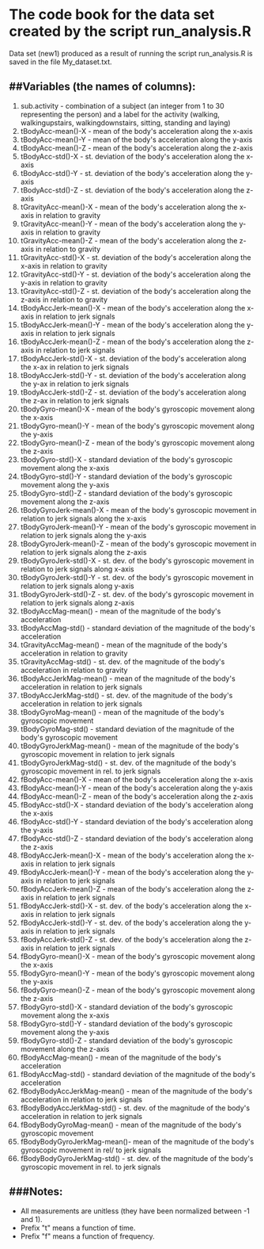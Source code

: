The code book for the data set created by the script run_analysis.R
===================================================================
 Data set (new1) produced as a result of running the script run_analysis.R is saved in the file My_dataset.txt.

##Variables (the names of columns):
--------------------------------
1. sub.activity 		- combination of a subject (an integer from 1 to 30 representing the person) and
                                  a label for the activity (walking, walkingupstairs, walkingdownstairs,
                                  sitting, standing and laying)
2. tBodyAcc-mean()-X		- mean of the body's acceleration along the x-axis 
3. tBodyAcc-mean()-Y		- mean of the body's acceleration along the y-axis 
4. tBodyAcc-mean()-Z		- mean of the body's acceleration along the z-axis
5. tBodyAcc-std()-X		- st. deviation of the body's acceleration along the x-axis 
6. tBodyAcc-std()-Y 		- st. deviation of the body's acceleration along the y-axis
7. tBodyAcc-std()-Z		- st. deviation of the body's acceleration along the z-axis
8. tGravityAcc-mean()-X		- mean of the body's acceleration along the x-axis in relation to gravity
9. tGravityAcc-mean()-Y		- mean of the body's acceleration along the y-axis in relation to gravity
10. tGravityAcc-mean()-Z	- mean of the body's acceleration along the z-axis in relation to gravity
11. tGravityAcc-std()-X		- st. deviation of the body's acceleration along the x-axis in relation to gravity
12. tGravityAcc-std()-Y		- st. deviation of the body's acceleration along the y-axis in relation to gravity
13. tGravityAcc-std()-Z		- st. deviation of the body's acceleration along the z-axis in relation to gravity
14. tBodyAccJerk-mean()-X	- mean of the body's acceleration along the x-axis in relation to jerk signals
15. tBodyAccJerk-mean()-Y	- mean of the body's acceleration along the y-axis in relation to jerk signals
16. tBodyAccJerk-mean()-Z	- mean of the body's acceleration along the z-axis in relation to jerk signals
17. tBodyAccJerk-std()-X	- st. deviation of the body's acceleration along the x-ax in relation to jerk signals
18. tBodyAccJerk-std()-Y	- st. deviation of the body's acceleration along the y-ax in relation to jerk signals
19. tBodyAccJerk-std()-Z	- st. deviation of the body's acceleration along the z-ax in relation to jerk signals
20. tBodyGyro-mean()-X		- mean of the body's gyroscopic movement along the x-axis
21. tBodyGyro-mean()-Y		- mean of the body's gyroscopic movement along the y-axis
22. tBodyGyro-mean()-Z		- mean of the body's gyroscopic movement along the z-axis
23. tBodyGyro-std()-X		- standard deviation of the body's gyroscopic movement along the x-axis
24. tBodyGyro-std()-Y		- standard deviation of the body's gyroscopic movement along the y-axis
25. tBodyGyro-std()-Z		- standard deviation of the body's gyroscopic movement along the z-axis
26. tBodyGyroJerk-mean()-X	- mean of the body's gyroscopic movement in relation to jerk signals along the x-axis
27. tBodyGyroJerk-mean()-Y	- mean of the body's gyroscopic movement in relation to jerk signals along the y-axis
28. tBodyGyroJerk-mean()-Z	- mean of the body's gyroscopic movement in relation to jerk signals along the z-axis
29. tBodyGyroJerk-std()-X	- st. dev. of the body's gyroscopic movement in relation to jerk signals along x-axis
30. tBodyGyroJerk-std()-Y	- st. dev. of the body's gyroscopic movement in relation to jerk signals along y-axis
31. tBodyGyroJerk-std()-Z	- st. dev. of the body's gyroscopic movement in relation to jerk signals along z-axis
32. tBodyAccMag-mean()		- mean of the magnitude of the body's acceleration
33. tBodyAccMag-std()		- standard deviation of the magnitude of the body's acceleration
34. tGravityAccMag-mean()	- mean of the magnitude of the body's acceleration in relation to gravity
35. tGravityAccMag-std()	- st. dev. of the magnitude of the body's acceleration in relation to gravity
36. tBodyAccJerkMag-mean()	- mean of the magnitude of the body's acceleration in relation to jerk signals
37. tBodyAccJerkMag-std()	- st. dev. of the magnitude of the body's acceleration in relation to jerk signals
38. tBodyGyroMag-mean()		- mean of the magnitude of the body's gyroscopic movement
39. tBodyGyroMag-std()		- standard deviation of the magnitude of the body's gyroscopic movement
40. tBodyGyroJerkMag-mean()	- mean of the magnitude of the body's gyroscopic movement in relation to jerk signals
41. tBodyGyroJerkMag-std()	- st. dev. of the magnitude of the body's gyroscopic movement in rel. to jerk signals
42. fBodyAcc-mean()-X		- mean of the body's acceleration along the x-axis
43. fBodyAcc-mean()-Y		- mean of the body's acceleration along the y-axis
44. fBodyAcc-mean()-Z		- mean of the body's acceleration along the z-axis
45. fBodyAcc-std()-X		- standard deviation of the body's acceleration along the x-axis
46. fBodyAcc-std()-Y		- standard deviation of the body's acceleration along the y-axis
47. fBodyAcc-std()-Z		- standard deviation of the body's acceleration along the z-axis
48. fBodyAccJerk-mean()-X	- mean of the body's acceleration along the x-axis in relation to jerk signals
49. fBodyAccJerk-mean()-Y	- mean of the body's acceleration along the y-axis in relation to jerk signals
50. fBodyAccJerk-mean()-Z	- mean of the body's acceleration along the z-axis in relation to jerk signals
51. fBodyAccJerk-std()-X	- st. dev. of the body's acceleration along the x-axis in relation to jerk signals
52. fBodyAccJerk-std()-Y	- st. dev. of the body's acceleration along the y-axis in relation to jerk signals
53. fBodyAccJerk-std()-Z	- st. dev. of the body's acceleration along the z-axis in relation to jerk signals
54. fBodyGyro-mean()-X		- mean of the body's gyroscopic movement along the x-axis
55. fBodyGyro-mean()-Y		- mean of the body's gyroscopic movement along the y-axis
56. fBodyGyro-mean()-Z		- mean of the body's gyroscopic movement along the z-axis
57. fBodyGyro-std()-X		- standard deviation of the body's gyroscopic movement along the x-axis
58. fBodyGyro-std()-Y		- standard deviation of the body's gyroscopic movement along the y-axis
59. fBodyGyro-std()-Z		- standard deviation of the body's gyroscopic movement along the z-axis
60. fBodyAccMag-mean()		- mean of the magnitude of the body's acceleration
61. fBodyAccMag-std()		- standard deviation of the magnitude of the body's acceleration
62. fBodyBodyAccJerkMag-mean()	- mean of the magnitude of the body's acceleration in relation to jerk signals
63. fBodyBodyAccJerkMag-std()	- st. dev. of the magnitude of the body's acceleration in relation to jerk signals
64. fBodyBodyGyroMag-mean()	- mean of the magnitude of the body's gyroscopic movement
66. fBodyBodyGyroJerkMag-mean()- mean of the magnitude of the body's gyroscopic movement in rel/ to jerk signals
67. fBodyBodyGyroJerkMag-std() - st. dev. of the magnitude of the body's gyroscopic movement in rel. to jerk signals

###Notes:
---------------------------------------------------------------------------------------------------------
- All measurements are unitless (they have been normalized between -1 and 1).
- Prefix "t" means a function of time.
- Prefix "f" means a function of frequency.
